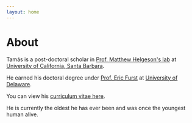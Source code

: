 ```yaml
---
layout: home
---
```

# About

Tam&aacute;s is a post-doctoral scholar in [Prof. Matthew Helgeson's lab](https://sites.engineering.ucsb.edu/~helgeson/) at [University of California, Santa Barbara](https://chemengr.ucsb.edu).

He earned his doctoral degree under [Prof. Eric Furst](https://lem.che.udel.edu) at [University of Delaware](https://che.udel.edu).

You can view his [curriculum vitae here](content/Prileszky_CV.pdf).

He is currently the oldest he has ever been and was once the youngest human alive.